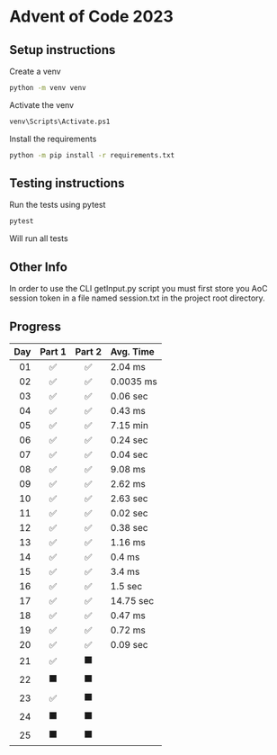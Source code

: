 # Advent of Code 2023

## Setup instructions
Create a venv
```cmd
python -m venv venv
```
Activate the venv
```cmd
venv\Scripts\Activate.ps1
```
Install the requirements
```cmd
python -m pip install -r requirements.txt
```

## Testing instructions
Run the tests using pytest
```cmd
pytest
```
Will run all tests

## Other Info
In order to use the CLI getInput.py script you must first store you AoC session token in a file named session.txt in the project root directory.

## Progress

|Day|Part 1|Part 2| Avg. Time   |
|--:|:----:|:----:|:------------|
| 01|  ✅  |  ✅  |2.04 ms     |
| 02|  ✅  |  ✅  |0.0035 ms   |
| 03|  ✅  |  ✅  |0.06 sec    |
| 04|  ✅  |  ✅  |0.43 ms     |
| 05|  ✅  |  ✅  |7.15 min    |
| 06|  ✅  |  ✅  |0.24 sec    |
| 07|  ✅  |  ✅  |0.04 sec    |
| 08|  ✅  |  ✅  |9.08 ms     |
| 09|  ✅  |  ✅  |2.62 ms     |
| 10|  ✅  |  ✅  |2.63 sec    |
| 11|  ✅  |  ✅  |0.02 sec    |
| 12|  ✅  |  ✅  |0.38 sec    |
| 13|  ✅  |  ✅  |1.16 ms     |
| 14|  ✅  |  ✅  |0.4 ms      |
| 15|  ✅  |  ✅  |3.4 ms      |
| 16|  ✅  |  ✅  |1.5 sec     |
| 17|  ✅  |  ✅  |14.75 sec   |
| 18|  ✅  |  ✅  |0.47 ms     |
| 19|  ✅  |  ✅  |0.72 ms     |
| 20|  ✅  |  ✅  |0.09 sec    |
| 21|  ✅  |  ⬛  |            |
| 22|  ⬛  |  ⬛  |            |
| 23|  ✅  |  ⬛  |            |
| 24|  ⬛  |  ⬛  |            |
| 25|  ⬛  |  ⬛  |            |
